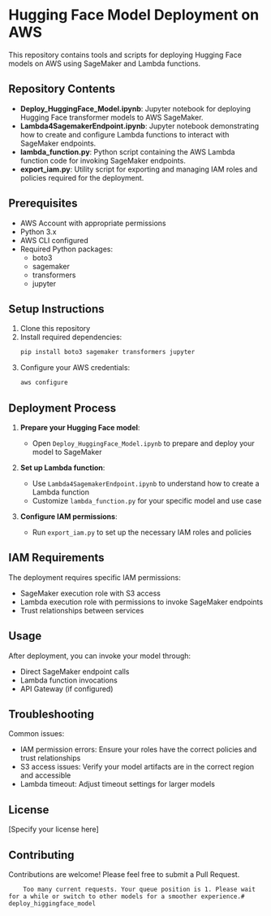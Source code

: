 # Hugging Face Model Deployment on AWS

This repository contains tools and scripts for deploying Hugging Face models on AWS using SageMaker and Lambda functions.

## Repository Contents

- **Deploy_HuggingFace_Model.ipynb**: Jupyter notebook for deploying Hugging Face transformer models to AWS SageMaker.
- **Lambda4SagemakerEndpoint.ipynb**: Jupyter notebook demonstrating how to create and configure Lambda functions to interact with SageMaker endpoints.
- **lambda_function.py**: Python script containing the AWS Lambda function code for invoking SageMaker endpoints.
- **export_iam.py**: Utility script for exporting and managing IAM roles and policies required for the deployment.

## Prerequisites

- AWS Account with appropriate permissions
- Python 3.x
- AWS CLI configured
- Required Python packages:
  - boto3
  - sagemaker
  - transformers
  - jupyter

## Setup Instructions

1. Clone this repository
2. Install required dependencies:
   ```bash
   pip install boto3 sagemaker transformers jupyter
   ```
3. Configure your AWS credentials:
   ```bash
   aws configure
   ```

## Deployment Process

1. **Prepare your Hugging Face model**:
   - Open `Deploy_HuggingFace_Model.ipynb` to prepare and deploy your model to SageMaker

2. **Set up Lambda function**:
   - Use `Lambda4SagemakerEndpoint.ipynb` to understand how to create a Lambda function
   - Customize `lambda_function.py` for your specific model and use case

3. **Configure IAM permissions**:
   - Run `export_iam.py` to set up the necessary IAM roles and policies

## IAM Requirements

The deployment requires specific IAM permissions:
- SageMaker execution role with S3 access
- Lambda execution role with permissions to invoke SageMaker endpoints
- Trust relationships between services

## Usage

After deployment, you can invoke your model through:
- Direct SageMaker endpoint calls
- Lambda function invocations
- API Gateway (if configured)

## Troubleshooting

Common issues:
- IAM permission errors: Ensure your roles have the correct policies and trust relationships
- S3 access issues: Verify your model artifacts are in the correct region and accessible
- Lambda timeout: Adjust timeout settings for larger models

## License

[Specify your license here]

## Contributing

Contributions are welcome! Please feel free to submit a Pull Request.

        Too many current requests. Your queue position is 1. Please wait for a while or switch to other models for a smoother experience.# deploy_higgingface_model
